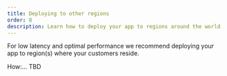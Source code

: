 ```yaml
---
title: Deploying to other regions
order: 8
description: Learn how to deploy your app to regions around the world
---
```


For low latency and optimal performance we recommend deploying your app to region(s) where your customers reside.

How:... TBD
